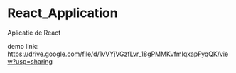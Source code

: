 # React_Application
 Aplicatie de React

demo link: https://drive.google.com/file/d/1vVYjVGzfLvr_18gPMMKvfmIqxapFyqQK/view?usp=sharing
